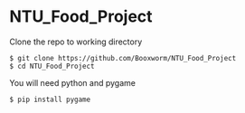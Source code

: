 # NTU_Food_Project

Clone the repo to working directory
```
$ git clone https://github.com/Booxworm/NTU_Food_Project
$ cd NTU_Food_Project
```

You will need python and pygame
```
$ pip install pygame
```
